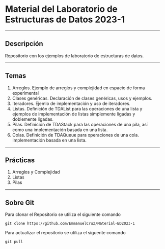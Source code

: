 # Material del Laboratorio de Estructuras de Datos 2023-1

----

## Descripción

Repositorio con los ejemplos de laboratorio de estructuras de datos.

----

## Temas

1. Arreglos. Ejemplo de arreglos y complejidad en espacio de forma experimental
2. Clases genéricas. Declaración de clases genéricas, usos y ejemplos.
3. Iteradores. Ejemlo de implementación y uso de iteradores.
4. Listas. Definición de TDAList para las operaciones de una lista y ejemplos de implementación de listas simplemente ligadas y doblemente ligadas.
5. Pilas. Definición de TDAStack para las operaciones de una pila, así como una implementación basada en una lista.
6. Colas. Definición de TDAQueue para operaciones de una cola. Implementación basada en una lista.

----

## Prácticas

1. Arreglos y Complejidad
2. Listas
3. Pilas

----

## Sobre Git

Para clonar el Repositorio se utiliza el siguiente comando

    git clone https://github.com/EmmanuelCruz/Material-ED2023-1

Para actualizar el repositorio se utiliza el siguente comando

    git pull